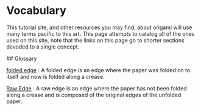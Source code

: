 # Vocabulary

This tutorial site, and other resources you may find, about origami will use many terms pacific to this art. 
This page attempts to catalog all of the ones used on this site, note that the links on this page go to shorter sections devoded to a single concept.

<div id="alp">
## Glossary

[folded edge](foldededge.md)
: A folded edge is an edge where the paper was folded on to itself and now is folded along a crease.

[Raw Edge](rawedge.md)
: A raw edge is an edge where the paper has not been folded along a crease and is composed of the original edges of the unfolded paper.
</div>
